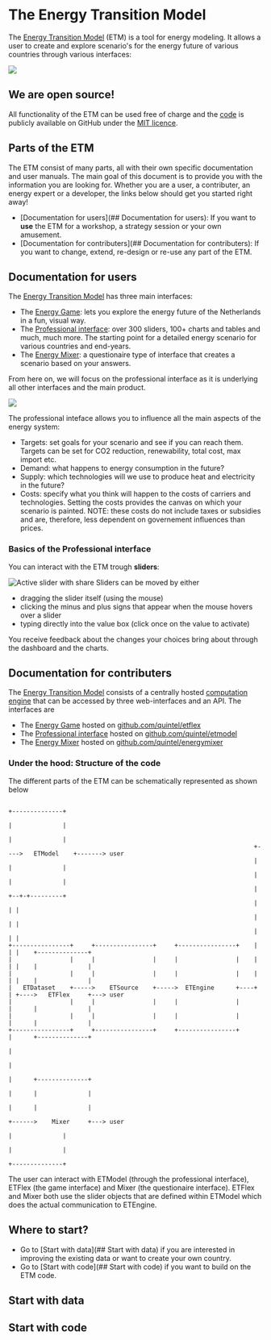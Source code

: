 # The Energy Transition Model

The [Energy Transition Model](http://www.energytransitionmodel.com) (ETM) 
is a tool for energy modeling. 
It allows a user to create and explore scenario's for the energy 
future of various countries through various interfaces:

![](https://www.evernote.com/shard/s169/sh/1e09e600-2631-4a31-9a2c-cea20edda752/2f42e47103300e9d00d5348e5f0ccc20/res/aa53f27c-f488-4e1d-a0f4-bda7a0337503/skitch.png)

## We are open source!

All functionality of the ETM can be used free of charge and the 
[code](https://github.com/quintel/etmodel) is publicly
available on GitHub under the 
[MIT licence](https://github.com/quintel/etmodel/blob/master/LICENSE.txt).


## Parts of the ETM

The ETM consist of many parts, all with their own specific documentation and 
user manuals.
The main goal of this document is to provide you with the information you are 
looking for.
Whether you are a user, a contributer, an energy expert or a developer, 
the links below should get you started right away!

* [Documentation for users](## Documentation for users): 
If you want to **use** the ETM for a workshop, a strategy session or your own
amusement.
* [Documentation for contributers](## Documentation for contributers): If you 
want to change, extend, re-design or re-use any part of the ETM.

## Documentation for users

The [Energy Transition Model](http://www.energytransitionmodel.com) has 
three main interfaces:

* The [Energy Game](http://etflex.et-model.com/): lets you explore the 
energy future of the Netherlands in a fun, visual way.
* The [Professional interface](http://pro.et-model.com/): over 300 sliders, 
100+ charts and tables and much, much more. The starting point for a detailed
energy scenario for various countries and end-years.
* The [Energy Mixer](http://mixer.et-model.com/): a questionaire type of 
interface that creates a scenario based on your answers.

From here on, we will focus on the professional interface as it is 
underlying all other interfaces and the main product.


![](http://f.cl.ly/items/291h3S0g3E2U3L1T0Z2H/Screen%20Shot%202013-12-10%20at%2013.38.35.png)

The professional inteface allows you to influence all the main aspects of the 
energy system:

* Targets: set goals for your scenario and see if you can reach them. 
Targets can be set for CO2 reduction, renewability, total cost, max import etc.
* Demand: what happens to energy consumption in the future? 
* Supply: which technologies will we use to produce heat and electricity 
in the future?
* Costs: specify what you think will happen to the costs of carriers and 
technologies. Setting the costs provides the canvas on which your scenario is
painted. 
NOTE: these costs do not include taxes or subsidies and are, 
therefore, less dependent on governement influences than prices.

### Basics of the Professional interface 

You can interact with the ETM trough **sliders**:

![Active slider with share](https://f.cloud.github.com/assets/1303760/1733125/deb716b8-632f-11e3-97bd-032db6dfe9b9.png)
Sliders can be moved by either 
* dragging the slider itself (using the mouse)
* clicking the minus and plus signs that appear when the mouse hovers over a 
slider
* typing directly into the value box (click once on the value to activate)

You receive feedback about the changes your choices bring about through the 
dashboard and the charts.



## Documentation for contributers

The [Energy Transition Model](http://www.energytransitionmodel.com) consists of 
a centrally hosted [computation engine](https://github.com/quintel/etengine) 
that can be accessed by three web-interfaces and an API. The interfaces are 

* The [Energy Game](http://etflex.et-model.com/) hosted on 
[github.com/quintel/etflex](https://github.com/quintel/etflex)
* The [Professional interface](http://pro.et-model.com/) hosted on 
[github.com/quintel/etmodel](https://github.com/quintel/etmodel)
* The [Energy Mixer](http://mixer.et-model.com/) hosted on [github.com/quintel/energymixer](https://github.com/quintel/energymixer)

### Under the hood: Structure of the code

The different parts of the ETM can be schematically represented as shown below



                                                                             +--------------+
                                                                             |              |
                                                                             |              |
                                                                        +---->   ETModel    +-------> user
                                                                        |    |              |
                                                                        |    |              |
                                                                        |    +--+-+---------+
                                                                        |       | |
                                                                        |       | |
                                                                        |       | |
    +----------------+     +----------------+     +----------------+    |       | |    +--------------+
    |                |     |                |     |                |    |       | |    |              |
    |                |     |                |     |                |    |       | |    |              |
    |   ETDataset    +----->    ETSource    +----->  ETEngine      +----+       | +---->   ETFlex     +---> user
    |                |     |                |     |                |            |      |              |
    |                |     |                |     |                |            |      |              |
    +----------------+     +----------------+     +----------------+            |      +--------------+
                                                                                |
                                                                                |
                                                                                |      +--------------+
                                                                                |      |              |
                                                                                |      |              |
                                                                                +------>    Mixer     +---> user
                                                                                       |              |
                                                                                       |              |
                                                                                       +--------------+
The user can interact with ETModel (through the professional interface), 
ETFlex (the game interface) and Mixer (the questionaire interface). ETFlex and 
Mixer both use the slider objects that are defined within ETModel which does the
actual communication to ETEngine.

## Where to start?

* Go to [Start with data](## Start with data) if you are interested in 
improving the existing data or want to create your own country.
* Go to [Start with code](## Start with code) if you want to build on the ETM 
code.

## Start with data

## Start with code